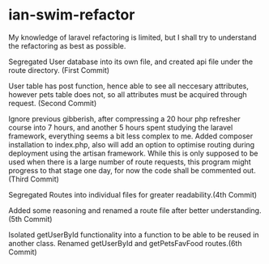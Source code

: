 # ian-swim-refactor

My knowledge of laravel refactoring is limited, but I shall try to understand the refactoring as best as possible.

Segregated User database into its own file, and created api file under the route directory. (First Commit)

User table has post function, hence able to see all neccesary attributes, however pets table does not, so all attributes must be acquired through request. (Second Commit)

Ignore previous gibberish, after compressing a 20 hour php refresher course into 7 hours, and another 5 hours spent studying the laravel framework, everything seems a bit less complex to me. Added composer installation to index.php, also will add an option to optimise routing during deployment using the artisan framework. While this is only supposed to be used when there is a large number of route requests, this program might progress to that stage one day, for now the code shall be commented out.(Third Commit)

Segregated Routes into individual files for greater readability.(4th Commit)

Added some reasoning and renamed a route file after better understanding.(5th Commit)

Isolated getUserById functionality into a function to be able to be reused in another class. Renamed getUserById and getPetsFavFood routes.(6th Commit)